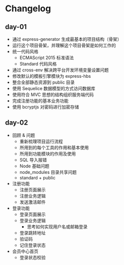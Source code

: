 # Changelog

## day-01

- 通过 express-generator 生成最基本的项目结构（骨架）
- 运行这个项目骨架，并理解这个项目骨架是如何工作的
- 统一代码风格
  + ECMAScript 2015 标准语法
  + Standard 代码风格
- 通过 cross-env 解决跨平台开发环境变量设置问题
- 修改默认的模板引擎模块为 express-hbs
- 整合全部静态资源到 public 目录
- 使用 Sequelice 数据模型的方式访问数据库
- 使用符合 MVC 思想的结构组织服务端代码
- 完成注册功能的基本业务功能
- 使用 bcryptjs 对密码进行加密存储

## day-02

- 回顾 & 问题
  + 重新梳理项目运行流程
  + 所用到的每个工具的作用和基本使用
  + 所用到功能模块的作用及使用
  + SQL 导入报错
  + Node 基础问题
  + node_modules 目录共享问题
  + standard + public
- 注册功能
  + 注册页面展示
  + 注册业务逻辑
  + 发送激活邮件
- 登录功能
  + 登录页面展示
  + 登录业务逻辑
    * 思考如何实现用户名或邮箱登录
  + 登录跳转地址
  + 验证码
  + 记住登录状态
- 会员中心首页
  + 登录状态校验
